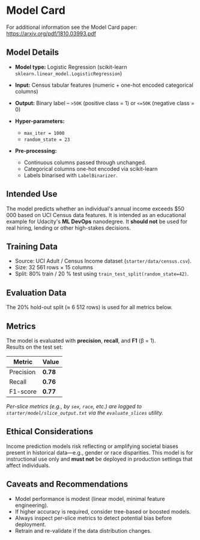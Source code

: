 # Model Card

For additional information see the Model Card paper: https://arxiv.org/pdf/1810.03993.pdf

## Model Details
* **Model type:** Logistic Regression (scikit-learn `sklearn.linear_model.LogisticRegression`)
* **Input:** Census tabular features (numeric + one-hot encoded categorical columns)
* **Output:** Binary label – `>50K` (positive class = 1) or `<=50K` (negative class = 0)
* **Hyper-parameters:**
  * `max_iter = 1000`
  * `random_state = 23`

* **Pre-processing:**
  * Continuous columns passed through unchanged.
  * Categorical columns one-hot encoded via scikit-learn
  * Labels binarised with `LabelBinarizer`.

## Intended Use
The model predicts whether an individual's annual income exceeds \$50 000 based on UCI Census data features. It is intended as an educational example for Udacity's **ML DevOps** nanodegree. It **should not** be used for real hiring, lending or other high-stakes decisions.

## Training Data
* Source: UCI Adult / Census Income dataset (`starter/data/census.csv`).  
* Size: 32 561 rows × 15 columns
* Split: 80% train / 20 % test using `train_test_split(random_state=42)`.

## Evaluation Data
The 20% hold-out split (≈ 6 512 rows) is used for all metrics below.

## Metrics
The model is evaluated with **precision**, **recall**, and **F1** (β = 1).  
Results on the test set:

| Metric | Value |
|--------|-------|
| Precision | **0.78** |
| Recall    | **0.76** |
| F1-score  | **0.77** |

_Per-slice metrics (e.g., by `sex`, `race`, etc.) are logged to `starter/model/slice_output.txt` via the `evaluate_slices` utility._

## Ethical Considerations
Income prediction models risk reflecting or amplifying societal biases present in historical data—e.g., gender or race disparities. This model is for instructional use only and **must not** be deployed in production settings that affect individuals.

## Caveats and Recommendations
* Model performance is modest (linear model, minimal feature engineering).  
* If higher accuracy is required, consider tree-based or boosted models.  
* Always inspect per-slice metrics to detect potential bias before deployment.  
* Retrain and re-validate if the data distribution changes.
